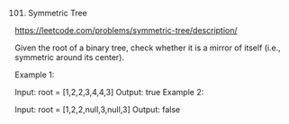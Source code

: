 101. Symmetric Tree

https://leetcode.com/problems/symmetric-tree/description/

Given the root of a binary tree, check whether it is a mirror of itself (i.e., symmetric around its center).



 


Example 1:


Input: root = [1,2,2,3,4,4,3]
Output: true
Example 2:



Input: root = [1,2,2,null,3,null,3]
Output: false
